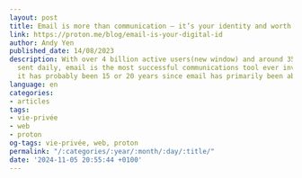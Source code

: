 ```yaml
---
layout: post
title: Email is more than communication – it’s your identity and worth protecting
link: https://proton.me/blog/email-is-your-digital-id
author: Andy Yen
published_date: 14/08/2023
description: With over 4 billion active users(new window) and around 350 million messages
  sent daily, email is the most successful communications tool ever invented. Yet,
  it has probably been 15 or 20 years since email has primarily been about communications.
language: en
categories:
- articles
tags:
- vie-privée
- web
- proton
og-tags: vie-privée, web, proton
permalink: "/:categories/:year/:month/:day/:title/"
date: '2024-11-05 20:55:44 +0100'
---
```

